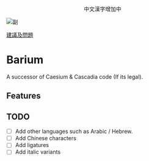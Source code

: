 <p align="center"> 
  中文漢字增加中 
  <br/> 
  
  ![副](https://img.shields.io/badge/Coverage-No_Data-grey)
  
  <a href="https://github.com/twolucasplaystdios/Barium/issues">建議及問題</a>
</p>


# Barium
A successor of Caesium & Cascadia code (If its legal).

## Features


## TODO
- [ ] Add other languages such as Arabic / Hebrew.
- [ ] Add Chinese characters
- [ ] Add ligatures
- [ ] Add italic variants
